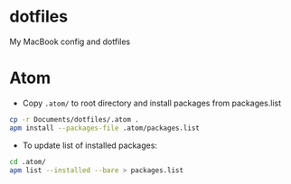 # dotfiles
My MacBook config and dotfiles

# Atom
- Copy `.atom/` to root directory and install packages from packages.list

```bash
cp -r Documents/dotfiles/.atom .
apm install --packages-file .atom/packages.list
```

- To update list of installed packages:
```bash
cd .atom/
apm list --installed --bare > packages.list
```
